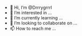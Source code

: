 - 👋 Hi, I’m @Drrrygrrrl
- 👀 I’m interested in ...
- 🌱 I’m currently learning ...
- 💞️ I’m looking to collaborate on ...
- 📫 How to reach me ...

<!---
Drrrygrrrl/Drrrygrrrl is a ✨ special ✨ repository because its `README.md` (this file) appears on your GitHub profile.
You can click the Preview link to take a look at your changes.
--->
